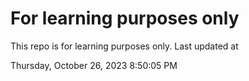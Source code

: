 # For learning purposes only
This repo is for learning purposes only.
Last updated at

Thursday, October 26, 2023 8:50:05 PM

